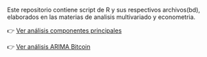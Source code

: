 Este repositorio contiene script de R y sus respectivos archivos(bd), elaborados en las materias de analisis multivariado y econometria. 


👉 [Ver análisis componentes principales](./Componentes-principales.html)

👉 [Ver análisis ARIMA Bitcoin](./ARIMA-BITCOIN.html)
